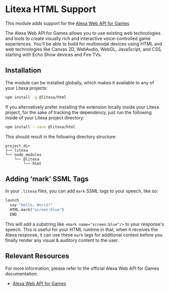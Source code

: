 # Litexa HTML Support

This module adds support for the [Alexa Web API 
for Games](https://developer.amazon.com/en-US/docs/alexa/web-api-for-games/understand-alexa-web-api-for-games.html)

The Alexa Web API for Games allows you to use existing web technologies and tools to create 
visually rich and interactive voice-controlled game experiences. You'll be able to build 
for multimodal devices using HTML and web technologies like Canvas 2D, WebAudio, WebGL, 
JavaScript, and CSS, starting with Echo Show devices and Fire TVs.

## Installation

The module can be installed globally, which makes it available to any of your 
Litexa projects:

```bash
npm install -g @litexa/html
```

If you alternatively prefer installing the extension locally inside your Litexa project, 
for the sake of tracking the dependency, just run the following inside of your Litexa 
project directory:

```bash
npm install --save @litexa/html
```

This should result in the following directory structure:

```stdout
project_dir
├── litexa
└── node_modules
    └── @litexa
        └── html
```

## Adding 'mark' SSML Tags

In your `.litexa` files, you can add `mark` SSML tags to your speech, like so:

```coffeescript
launch
  say "Hello, World!"
  HTML.mark("screen:blue")
  END
```

This will add a substring like `<mark name="screen:blue"/>` to your response's speech. 
This is useful for your HTML runtime in that, when it receives the Alexa response,
it can use these `mark` tags for additional context before you finally render any
visual & auditory content to the user.

## Relevant Resources

For more information, please refer to the official Alexa Web API for Games documentation:

* [Alexa Web API 
for Games](https://developer.amazon.com/en-US/docs/alexa/web-api-for-games/understand-alexa-web-api-for-games.html)


